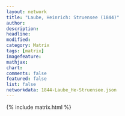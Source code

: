 ```yaml
---
layout: network
title: "Laube, Heinrich: Struensee (1844)"
author:
description:
headline:
modified:
category: Matrix
tags: [matrix]
imagefeature: 
mathjax: 
chart: 
comments: false
featured: false
list: false
networkdata: 1844-Laube_He-Struensee.json
---
```

{% include matrix.html %}
